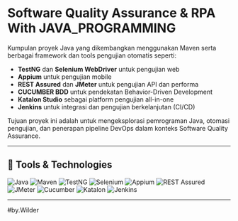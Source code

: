 # Software Quality Assurance & RPA With JAVA_PROGRAMMING

Kumpulan proyek Java yang dikembangkan menggunakan Maven serta berbagai framework dan tools pengujian otomatis seperti:

- **TestNG** dan **Selenium WebDriver** untuk pengujian web
- **Appium** untuk pengujian mobile
- **REST Assured** dan **JMeter** untuk pengujian API dan performa
- **CUCUMBER BDD** untuk pendekatan Behavior-Driven Development
- **Katalon Studio** sebagai platform pengujian all-in-one
- **Jenkins** untuk integrasi dan pengujian berkelanjutan (CI/CD)

Tujuan proyek ini adalah untuk mengeksplorasi pemrograman Java, otomasi pengujian, dan penerapan pipeline DevOps dalam konteks Software Quality Assurance.

---

## 🚀 Tools & Technologies

![Java](https://img.shields.io/badge/Java-007396?style=for-the-badge&logo=java&logoColor=white)
![Maven](https://img.shields.io/badge/Maven-C71A36?style=for-the-badge&logo=apache-maven&logoColor=white)
![TestNG](https://img.shields.io/badge/TestNG-FF8C00?style=for-the-badge)
![Selenium](https://img.shields.io/badge/Selenium-43B02A?style=for-the-badge&logo=selenium&logoColor=white)
![Appium](https://img.shields.io/badge/Appium-9C27B0?style=for-the-badge&logo=appium&logoColor=white)
![REST Assured](https://img.shields.io/badge/REST%20Assured-00BCD4?style=for-the-badge)
![JMeter](https://img.shields.io/badge/JMeter-D22128?style=for-the-badge&logo=apache-jmeter&logoColor=white)
![Cucumber](https://img.shields.io/badge/Cucumber-23D96C?style=for-the-badge&logo=cucumber&logoColor=white)
![Katalon](https://img.shields.io/badge/Katalon-1A73E8?style=for-the-badge&logo=katalon&logoColor=white)
![Jenkins](https://img.shields.io/badge/Jenkins-D24939?style=for-the-badge&logo=jenkins&logoColor=white)

---
#by.Wilder
